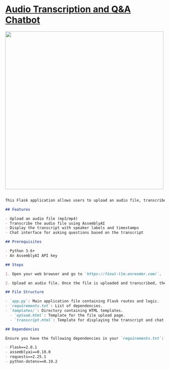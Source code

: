 # [Audio Transcription and Q&A Chatbot](https://drive.google.com/file/d/1fM5ag9HYYQpXh6luFd04N_Bw2Ery6MqJ/view?usp=sharing)

<img src="https://www.dictalogic.com/assets/images/Dictalogic%20GIfs/Audio%20Only%20Header.gif" width=500>

```markdown

This Flask application allows users to upload an audio file, transcribe it using AssemblyAI, and then ask questions based on the transcript.

## Features

- Upload an audio file (mp3/mp4)
- Transcribe the audio file using AssemblyAI
- Display the transcript with speaker labels and timestamps
- Chat interface for asking questions based on the transcript

## Prerequisites

- Python 3.6+
- An AssemblyAI API key

## Steps

1. Open your web browser and go to `https://final-llm.onrender.com/`.

2. Upload an audio file. Once the file is uploaded and transcribed, the transcript will be displayed along with a chat interface for asking questions.

## File Structure

- `app.py`: Main application file containing Flask routes and logic.
- `requirements.txt`: List of dependencies.
- `templates/`: Directory containing HTML templates.
  - `upload.html`: Template for the file upload page.
  - `transcript.html`: Template for displaying the transcript and chat interface.

## Dependencies

Ensure you have the following dependencies in your `requirements.txt`:

- Flask==2.0.1
- assemblyai==0.10.0
- requests==2.25.1
- python-dotenv==0.19.2
